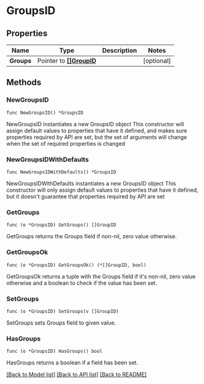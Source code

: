 # GroupsID

## Properties

Name | Type | Description | Notes
------------ | ------------- | ------------- | -------------
**Groups** | Pointer to [**[]GroupID**](GroupID.md) |  | [optional]

## Methods

### NewGroupsID

`func NewGroupsID() *GroupsID`

NewGroupsID instantiates a new GroupsID object
This constructor will assign default values to properties that have it defined,
and makes sure properties required by API are set, but the set of arguments
will change when the set of required properties is changed

### NewGroupsIDWithDefaults

`func NewGroupsIDWithDefaults() *GroupsID`

NewGroupsIDWithDefaults instantiates a new GroupsID object
This constructor will only assign default values to properties that have it defined,
but it doesn't guarantee that properties required by API are set

### GetGroups

`func (o *GroupsID) GetGroups() []GroupID`

GetGroups returns the Groups field if non-nil, zero value otherwise.

### GetGroupsOk

`func (o *GroupsID) GetGroupsOk() (*[]GroupID, bool)`

GetGroupsOk returns a tuple with the Groups field if it's non-nil, zero value otherwise
and a boolean to check if the value has been set.

### SetGroups

`func (o *GroupsID) SetGroups(v []GroupID)`

SetGroups sets Groups field to given value.

### HasGroups

`func (o *GroupsID) HasGroups() bool`

HasGroups returns a boolean if a field has been set.

[[Back to Model list]](../README.md#documentation-for-models) [[Back to API list]](../README.md#documentation-for-api-endpoints) [[Back to README]](../README.md)
